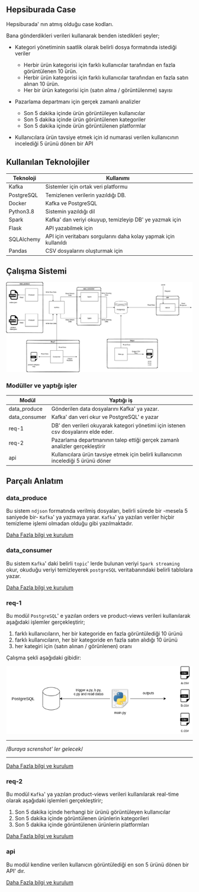 ## Hepsiburada Case

Hepsiburada' nın atmış olduğu case kodları.

Bana gönderdikleri verileri kullanarak benden istedikleri şeyler;

* Kategori yönetiminin saatlik olarak belirli dosya formatında istediği veriler
    * Herbir ürün kategorisi için farklı kullanıcılar tarafından en fazla görüntülenen 10 ürün.
    * Herbir ürün kategorisi için farklı kullanıcılar tarafından en fazla satın alınan 10 ürün.
    * Her bir ürün kategorisi için (satın alma / görüntülenme) sayısı

* Pazarlama departmanı için gerçek zamanlı analizler
    * Son 5 dakika içinde ürün görüntüleyen kullanıcılar
    * Son 5 dakika içinde ürün görüntülenen kategoriler
    * Son 5 dakika içinde ürün görüntülenen platformlar

* Kullanıcılara ürün tavsiye etmek için id numarasi verilen kullanıcının incelediği 5 ürünü dönen bir API

## Kullanılan Teknolojiler

Teknoloji   | Kullanımı
---------   | ---------
Kafka       | Sistemler için ortak veri platformu
PostgreSQL  | Temizlenen verilerin yazıldığı DB.
Docker      | Kafka ve PostgreSQL
Python3.8   | Sistemin yazıldığı dil
Spark       | Kafka' dan veriyi okuyup, temizleyip DB' ye yazmak için
Flask       | API yazabilmek için
SQLAlchemy  | API için veritabanı sorgularını daha kolay yapmak için kullanıldı
Pandas      | CSV dosyalarını oluşturmak için


## Çalışma Sistemi

![diagram](img/diagram.png)


### Modüller ve yaptığı işler


Modül | Yaptığı iş
--- | ---
data_produce    | Gönderilen data dosyalarını Kafka' ya yazar.
data_consumer   | Kafka' dan veri okur ve PostgreSQL' e yazar
req-1           | DB' den verileri okuyarak kategori yönetimi için istenen csv dosyalarını elde eder.
req-2           | Pazarlama departmanının talep ettiği gerçek zamanlı analizler gerçekleştirir
api             | Kullanıcılara ürün tavsiye etmek için belirli kullanıcının incelediği 5 ürünü döner


## Parçalı Anlatım

### data_produce

Bu sistem `ndjson` formatında verilmiş dosyaları, belirli sürede bir -mesela 5 saniyede bir- `Kafka`' ya yazmaya yarar. `Kafka`' ya yazılan veriler hiçbir temizleme işlemi olmadan olduğu gibi yazılmaktadır. 

[Daha Fazla bilgi ve kurulum](https://github.com/cevatarmutlu/hepsiburada_case/tree/master/code/data_produce)

### data_consumer

Bu sistem `Kafka`' daki belirli `topic`' lerde bulunan veriyi `Spark streaming` okur, okuduğu veriyi temizleyerek `postgreSQL` veritabanındaki belirli tablolara yazar.

[Daha Fazla bilgi ve kurulum](https://github.com/cevatarmutlu/hepsiburada_case/tree/master/code/data_consumer)


### req-1

Bu modül `PostgreSQL`' e yazılan orders ve product-views verileri kullanılarak aşağıdaki işlemler gerçekleştirir;
1. farklı kullanıcıların, her bir kategoride en fazla görüntülediği 10 ürünü
2. farklı kullanıcıların, her bir kategoride en fazla satın alıdığı 10 ürünü
3. her kategiri için (satın alınan / görünlenen) oranı

Çalışma şekli aşağıdaki gibidir:

![req1-diagram](img/req1-diagram.png)

******************************************
/*Buraya screnshot' ler gelecek*/
******************************************

[Daha Fazla bilgi ve kurulum](https://github.com/cevatarmutlu/hepsiburada_case/tree/master/code/req1)

### req-2

Bu modül `Kafka`' ya yazılan product-views verileri kullanılarak real-time olarak aşağıdaki işlemleri gerçekleştirir;
1. Son 5 dakika içinde herhangi bir ürünü görüntüleyen kullanıcılar
2. Son 5 dakika içinde görüntülenen ürünlerin kategorileri
3. Son 5 dakika içinde görüntülenen ürünlerin platformları

[Daha Fazla bilgi ve kurulum](https://github.com/cevatarmutlu/hepsiburada_case/tree/master/code/req2)


### api

Bu modül kendine verilen kullanıcın görüntülediği en son 5 ürünü dönen bir API' dır.

[Daha Fazla bilgi ve kurulum](https://github.com/cevatarmutlu/hepsiburada_case/tree/master/code/api)